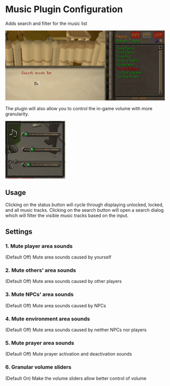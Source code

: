 # Music Plugin Configuration
Adds search and filter for the music list

![Music plugin filtering](img/music/music_filter.png)

The plugin will also allow you to control the in-game volume with more granularity.

![granular music adjustment](img/music/music_granular_sliders.gif)
## Usage

Clicking on the status button will cycle through displaying unlocked, locked, and all music tracks. Clicking on the search button will open a search dialog which will filter the visible music tracks based on the input.

## Settings

### 1. Mute player area sounds

(Default Off) Mute area sounds caused by yourself

### 2. Mute others' area sounds

(Default Off) Mute area sounds caused by other players

### 3. Mute NPCs' area sounds

(Default Off) Mute area sounds caused by NPCs

### 4. Mute environment area sounds

(Default Off) Mute area sounds caused by neither NPCs nor players

### 5. Mute prayer area sounds

(Default Off) Mute prayer activation and deactivation sounds

### 6. Granular volume sliders

(Default On) Make the volume sliders allow better control of volume
